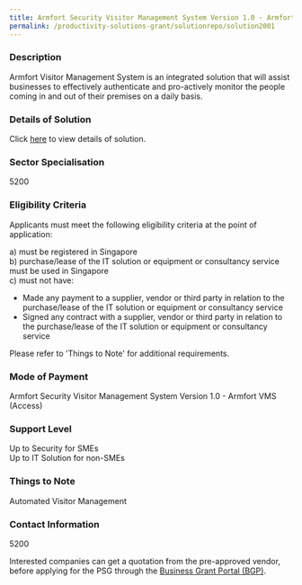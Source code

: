 ```yaml
---
title: Armfort Security Visitor Management System Version 1.0 - Armfort VMS (Access)
permalink: /productivity-solutions-grant/solutionrepo/solution2001
---
```


### Description

Armfort Visitor Management System is an integrated solution that will assist businesses to effectively authenticate and pro-actively monitor the people coming in and out of their premises on a daily basis.

### Details of Solution

Click <a href='ONE THIRD TECHNOLOGIES PTE LTD' target='_blank' rel='noopener'>here</a> to view details of solution.

### Sector Specialisation

 5200 

### Eligibility Criteria

Applicants must meet the following eligibility criteria at the point of application:

a) must be registered in Singapore <br>
b) purchase/lease of the IT solution or equipment or consultancy service must be used in Singapore <br>
c) must not have:
- Made any payment to a supplier, vendor or third party in relation to the purchase/lease of the IT solution or equipment or consultancy service
- Signed any contract with a supplier, vendor or third party in relation to the purchase/lease of the IT solution or equipment or consultancy service

Please refer to 'Things to Note' for additional requirements.

### Mode of Payment
Armfort Security Visitor Management System Version 1.0 - Armfort VMS (Access)

### Support Level
Up to Security for SMEs <br>
Up to IT Solution for non-SMEs

### Things to Note
Automated Visitor Management

### Contact Information
5200

Interested companies can get a quotation from the pre-approved vendor, before applying for the PSG through the <a target='_blank' rel='noopener' href='https://www.businessgrants.gov.sg/'>Business Grant Portal (BGP)</a>.
